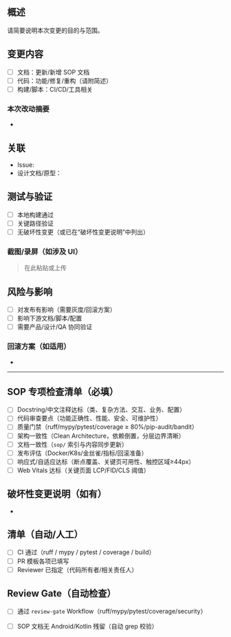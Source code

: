## 概述

请简要说明本次变更的目的与范围。

## 变更内容

- [ ] 文档：更新/新增 SOP 文档
- [ ] 代码：功能/修复/重构（请附简述）
- [ ] 构建/脚本：CI/CD/工具相关

### 本次改动摘要

- 

## 关联

- Issue: 
- 设计文档/原型：

## 测试与验证

- [ ] 本地构建通过
- [ ] 关键路径验证
- [ ] 无破坏性变更（或已在“破坏性变更说明”中列出）

### 截图/录屏（如涉及 UI）

> 在此粘贴或上传

## 风险与影响

- [ ] 对发布有影响（需要灰度/回滚方案）
- [ ] 影响下游文档/脚本/配置
- [ ] 需要产品/设计/QA 协同验证

### 回滚方案（如适用）

- 

---

## SOP 专项检查清单（必填）

- [ ] Docstring/中文注释达标（类、复杂方法、交互、业务、配置）
- [ ] 代码审查要点（功能正确性、性能、安全、可维护性）
- [ ] 质量门禁（ruff/mypy/pytest/coverage ≥ 80%/pip-audit/bandit）
- [ ] 架构一致性（Clean Architecture，依赖倒置，分层边界清晰）
- [ ] 文档一致性（`sop/` 索引与内容同步更新）
- [ ] 发布评估（Docker/K8s/金丝雀/指标/回滚准备）
- [ ] 响应式/自适应达标（断点覆盖、关键页可用性、触控区域≥44px）
- [ ] Web Vitals 达标（关键页面 LCP/FID/CLS 阈值）

## 破坏性变更说明（如有）

- 

## 清单（自动/人工）

- [ ] CI 通过（ruff / mypy / pytest / coverage / build）
- [ ] PR 模板各项已填写
- [ ] Reviewer 已指定（代码所有者/相关责任人）

## Review Gate（自动检查）
- [ ] 通过 `review-gate` Workflow（ruff/mypy/pytest/coverage/security）
- [ ] SOP 文档无 Android/Kotlin 残留（自动 grep 校验）

